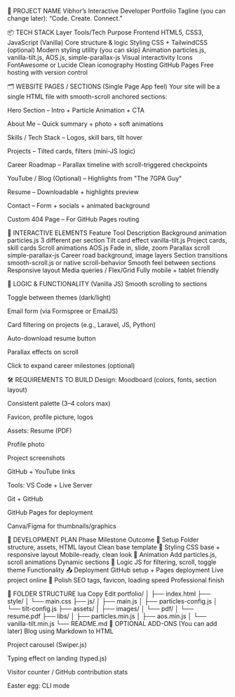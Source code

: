🧠 PROJECT NAME
Vibhor’s Interactive Developer Portfolio
Tagline (you can change later): “Code. Create. Connect.”

📦 TECH STACK
Layer	Tools/Tech	Purpose
Frontend	HTML5, CSS3, JavaScript (Vanilla)	Core structure & logic
Styling	CSS + TailwindCSS (optional)	Modern styling utility (you can skip)
Animation	particles.js, vanilla-tilt.js, AOS.js, simple-parallax-js	Visual interactivity
Icons	FontAwesome or Lucide	Clean iconography
Hosting	GitHub Pages	Free hosting with version control

🗂️ WEBSITE PAGES / SECTIONS (Single Page App feel)
Your site will be a single HTML file with smooth-scroll anchored sections:

Hero Section – Intro + Particle Animation + CTA

About Me – Quick summary + photo + soft animations

Skills / Tech Stack – Logos, skill bars, tilt hover

Projects – Tilted cards, filters (mini-JS logic)

Career Roadmap – Parallax timeline with scroll-triggered checkpoints

YouTube / Blog (Optional) – Highlights from "The 7GPA Guy"

Resume – Downloadable + highlights preview

Contact – Form + socials + animated background

Custom 404 Page – For GitHub Pages routing

🧩 INTERACTIVE ELEMENTS
Feature	Tool	Description
Background animation	particles.js	3 different per section
Tilt card effect	vanilla-tilt.js	Project cards, skill cards
Scroll animations	AOS.js	Fade in, slide, zoom
Parallax scroll	simple-parallax-js	Career road background, image layers
Section transitions	smooth-scroll.js or native scroll-behavior	Smooth feel between sections
Responsive layout	Media queries / Flex/Grid	Fully mobile + tablet friendly

🧠 LOGIC & FUNCTIONALITY (Vanilla JS)
Smooth scrolling to sections

Toggle between themes (dark/light)

Email form (via Formspree or EmailJS)

Card filtering on projects (e.g., Laravel, JS, Python)

Auto-download resume button

Parallax effects on scroll

Click to expand career milestones (optional)

🛠️ REQUIREMENTS TO BUILD
Design:
Moodboard (colors, fonts, section layout)

Consistent palette (3–4 colors max)

Favicon, profile picture, logos

Assets:
Resume (PDF)

Profile photo

Project screenshots

GitHub + YouTube links

Tools:
VS Code + Live Server

Git + GitHub

GitHub Pages for deployment

Canva/Figma for thumbnails/graphics

🚧 DEVELOPMENT PLAN
Phase	Milestone	Outcome
🔧 Setup	Folder structure, assets, HTML layout	Clean base template
🎨 Styling	CSS base + responsive layout	Mobile-ready, clean look
💫 Animation	Add particles.js, scroll animations	Dynamic sections
🧠 Logic	JS for filtering, scroll, toggle theme	Functionality
📤 Deployment	GitHub setup + Pages deployment	Live project online
🧼 Polish	SEO tags, favicon, loading speed	Professional finish

🧪 FOLDER STRUCTURE
lua
Copy
Edit
portfolio/
│
├── index.html
├── style/
│   └── main.css
├── js/
│   ├── main.js
│   ├── particles-config.js
│   └── tilt-config.js
├── assets/
│   ├── images/
│   └── pdf/
│       └── resume.pdf
├── libs/
│   ├── particles.min.js
│   ├── aos.min.js
│   └── vanilla-tilt.min.js
└── README.md
🧠 OPTIONAL ADD-ONS (You can add later)
Blog using Markdown to HTML

Project carousel (Swiper.js)

Typing effect on landing (typed.js)

Visitor counter / GitHub contribution stats

Easter egg: CLI mode